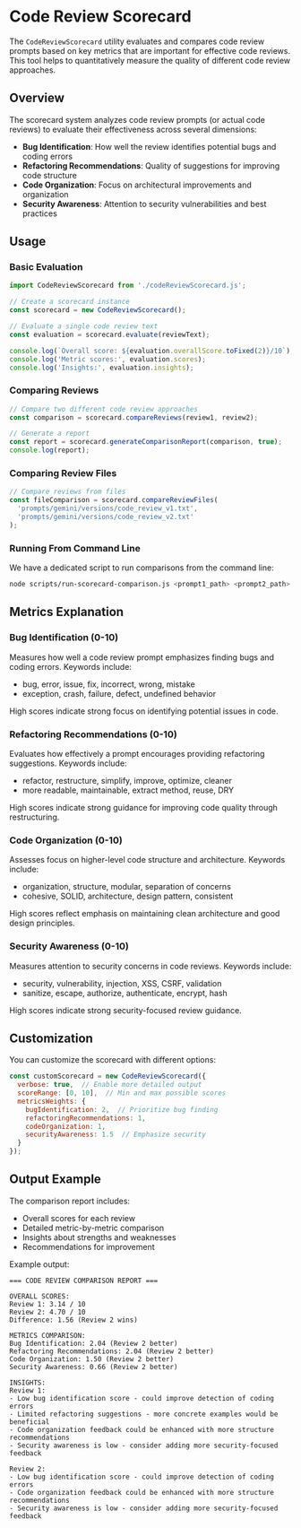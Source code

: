 
# Code Review Scorecard

The `CodeReviewScorecard` utility evaluates and compares code review prompts based on key metrics that are important for effective code reviews. This tool helps to quantitatively measure the quality of different code review approaches.

## Overview

The scorecard system analyzes code review prompts (or actual code reviews) to evaluate their effectiveness across several dimensions:

- **Bug Identification**: How well the review identifies potential bugs and coding errors
- **Refactoring Recommendations**: Quality of suggestions for improving code structure
- **Code Organization**: Focus on architectural improvements and organization
- **Security Awareness**: Attention to security vulnerabilities and best practices

## Usage

### Basic Evaluation

```javascript
import CodeReviewScorecard from './codeReviewScorecard.js';

// Create a scorecard instance
const scorecard = new CodeReviewScorecard();

// Evaluate a single code review text
const evaluation = scorecard.evaluate(reviewText);

console.log(`Overall score: ${evaluation.overallScore.toFixed(2)}/10`);
console.log('Metric scores:', evaluation.scores);
console.log('Insights:', evaluation.insights);
```

### Comparing Reviews

```javascript
// Compare two different code review approaches
const comparison = scorecard.compareReviews(review1, review2);

// Generate a report
const report = scorecard.generateComparisonReport(comparison, true);
console.log(report);
```

### Comparing Review Files

```javascript
// Compare reviews from files
const fileComparison = scorecard.compareReviewFiles(
  'prompts/gemini/versions/code_review_v1.txt',
  'prompts/gemini/versions/code_review_v2.txt'
);
```

### Running From Command Line

We have a dedicated script to run comparisons from the command line:

```bash
node scripts/run-scorecard-comparison.js <prompt1_path> <prompt2_path>
```

## Metrics Explanation

### Bug Identification (0-10)

Measures how well a code review prompt emphasizes finding bugs and coding errors. Keywords include:
- bug, error, issue, fix, incorrect, wrong, mistake
- exception, crash, failure, defect, undefined behavior

High scores indicate strong focus on identifying potential issues in code.

### Refactoring Recommendations (0-10)

Evaluates how effectively a prompt encourages providing refactoring suggestions. Keywords include:
- refactor, restructure, simplify, improve, optimize, cleaner
- more readable, maintainable, extract method, reuse, DRY

High scores indicate strong guidance for improving code quality through restructuring.

### Code Organization (0-10)

Assesses focus on higher-level code structure and architecture. Keywords include:
- organization, structure, modular, separation of concerns
- cohesive, SOLID, architecture, design pattern, consistent

High scores reflect emphasis on maintaining clean architecture and good design principles.

### Security Awareness (0-10)

Measures attention to security concerns in code reviews. Keywords include:
- security, vulnerability, injection, XSS, CSRF, validation
- sanitize, escape, authorize, authenticate, encrypt, hash

High scores indicate strong security-focused review guidance.

## Customization

You can customize the scorecard with different options:

```javascript
const customScorecard = new CodeReviewScorecard({
  verbose: true,  // Enable more detailed output
  scoreRange: [0, 10],  // Min and max possible scores
  metricsWeights: {
    bugIdentification: 2,  // Prioritize bug finding
    refactoringRecommendations: 1,
    codeOrganization: 1,
    securityAwareness: 1.5  // Emphasize security
  }
});
```

## Output Example

The comparison report includes:
- Overall scores for each review
- Detailed metric-by-metric comparison
- Insights about strengths and weaknesses
- Recommendations for improvement

Example output:
```
=== CODE REVIEW COMPARISON REPORT ===

OVERALL SCORES:
Review 1: 3.14 / 10
Review 2: 4.70 / 10
Difference: 1.56 (Review 2 wins)

METRICS COMPARISON:
Bug Identification: 2.04 (Review 2 better)
Refactoring Recommendations: 2.04 (Review 2 better)
Code Organization: 1.50 (Review 2 better)
Security Awareness: 0.66 (Review 2 better)

INSIGHTS:
Review 1:
- Low bug identification score - could improve detection of coding errors
- Limited refactoring suggestions - more concrete examples would be beneficial
- Code organization feedback could be enhanced with more structure recommendations
- Security awareness is low - consider adding more security-focused feedback

Review 2:
- Low bug identification score - could improve detection of coding errors
- Code organization feedback could be enhanced with more structure recommendations
- Security awareness is low - consider adding more security-focused feedback
```
